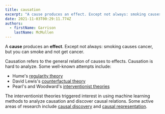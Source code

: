 ```yaml
---
title: causation
excerpt: "A cause produces an effect. Except not always: smoking causes cancer, but you can smoke and not get cancer"
date: 2021-11-03T00:29:11.774Z
authors:
  - firstName: Garrison
    lastName: McMullen
---
```

A **cause** produces an **effect**. Except not always: smoking causes cancer, but you can smoke and not get cancer.

Causation refers to the general relation of causes to effects. Causation is hard to analyze. Some well-known attempts include:

* Hume's [regularity theory](https://plato.stanford.edu/entries/causation-regularity)
* David Lewis's [counterfactual theory](https://plato.stanford.edu/entries/causation-counterfactual/)
* Pearl's and Woodward's [interventionist theories](https://plato.stanford.edu/entries/causation-mani/#StruEquaDireGrapManiTheoCaus)

The interventionist theories triggered interest in using machine learning methods to analyze causation and discover causal relations. Some active areas of research include [causal discovery](<https://doi.org/10.3389/fgene.2019.00524>) and [causal representation](https://arxiv.org/abs/2102.11107).
